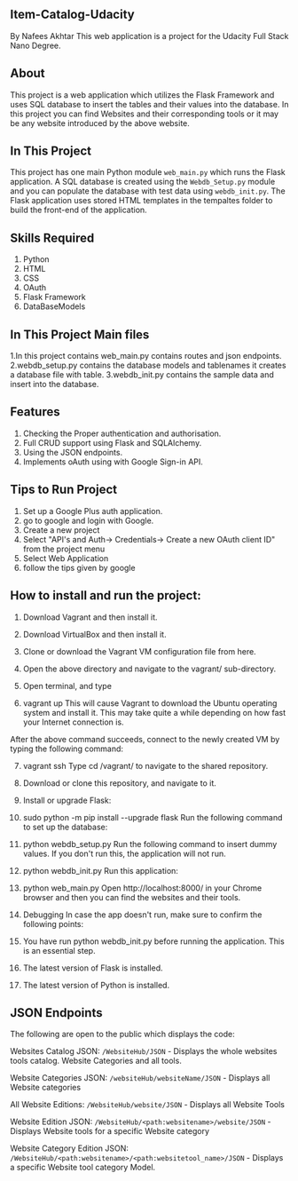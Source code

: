 ## Item-Catalog-Udacity
By Nafees Akhtar
This web application is a project for the Udacity Full Stack Nano Degree.


## About

This project is a  web application which utilizes the Flask Framework and uses SQL database to insert the tables and their values into the database. In this project you can find Websites and their corresponding tools or it may be any website introduced by the above website.


## In This Project

This project has one main Python module `web_main.py` which runs the Flask application. A SQL database is created using the `Webdb_Setup.py` module and you can populate the database with test data using `webdb_init.py`.
The Flask application uses stored HTML templates in the tempaltes folder to build the front-end of the application.


## Skills Required

1. Python
2. HTML
3. CSS
4. OAuth
5. Flask Framework
6. DataBaseModels


## In This Project Main files

   1.In this project contains web_main.py contains routes and json endpoints.
   2.webdb_setup.py contains the database models and tablenames it creates a database file with table.
   3.webdb_init.py contains the sample data and insert into the database.
   
   
## Features

1. Checking the Proper authentication and authorisation.
2. Full CRUD support using Flask and SQLAlchemy.
3. Using the JSON endpoints.
4. Implements oAuth using with Google Sign-in API.


## Tips to Run Project

1. Set up a Google Plus auth application.
2. go to google and login with Google.
3. Create a new project
4. Select "API's and Auth-> Credentials-> Create a new OAuth client ID" from the project menu
5. Select Web Application
6. follow the tips given by google


## How to install and run the project:

1.  Download  Vagrant and then install  it.

2. Download  VirtualBox and then install it.

3. Clone or download the Vagrant VM configuration file from here.

4. Open the above directory and navigate to the vagrant/ sub-directory.

5. Open terminal, and type

6. vagrant up
  This will cause Vagrant to download the Ubuntu operating system and install it. This may take quite a while depending on how fast your Internet connection is.

  After the above command succeeds, connect to the newly created VM by typing the following command:

7. vagrant ssh
  Type cd /vagrant/ to navigate to the shared repository.

8. Download or clone this repository, and navigate to it.

9. Install or upgrade Flask:

10. sudo python -m pip install --upgrade flask
    Run the following command to set up the database:

11. python webdb_setup.py
    Run the following command to insert dummy values. If you don't run this, the application will not run.

12. python webdb_init.py
    Run this application:

13. python web_main.py
Open http://localhost:8000/ in your Chrome browser and then you can find the websites and their tools.

14. Debugging
    In case the app doesn't run, make sure to confirm the following points:

15. You have run python webdb_init.py before running the application. This is an essential step.

16. The latest version of Flask is installed.

17. The latest version of Python is installed.


## JSON Endpoints
The following are open to the public which displays the code:

Websites Catalog JSON: `/WebsiteHub/JSON`
    - Displays the whole websites tools catalog. Website Categories and all tools.

Website Categories JSON: `/websiteHub/websiteName/JSON`
    - Displays all Website categories
	
All Website Editions: `/WebsiteHub/website/JSON`
	- Displays all Website Tools

Website Edition JSON: `/WebsiteHub/<path:websitename>/website/JSON`
    - Displays Website tools for a specific Website category

Website Category Edition JSON: `/WebsiteHub/<path:websitename>/<path:websitetool_name>/JSON`
    - Displays a specific Website tool category Model.